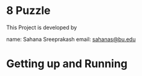 # 8 Puzzle
This Project is developed by

name: Sahana Sreeprakash
email: sahanas@bu.edu


# Getting up and Running
